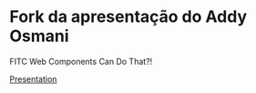 Fork da apresentação do Addy Osmani
==========

FITC Web Components Can Do That?!

[Presentation](http://addyosmani.github.io/fitc-wccdt/)

